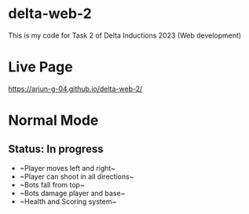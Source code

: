 # delta-web-2
This is my code for Task 2 of Delta Inductions 2023 (Web development)

# Live Page
https://arjun-g-04.github.io/delta-web-2/

# Normal Mode

## Status: In progress

- ~Player moves left and right~
- ~Player can shoot in all directions~
- ~Bots fall from top~
- ~Bots damage player and base~
- ~Health and Scoring system~